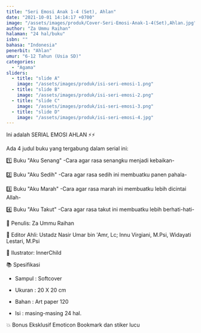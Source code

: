 ```yaml
---
title: "Seri Emosi Anak 1-4 (Set), Ahlan"
date: "2021-10-01 14:14:17 +0700"
image: "/assets/images/produk/Cover-Seri-Emosi-Anak-1-4(Set),Ahlan.jpg"
author: "Za Ummu Raihan"
halaman: "24 hal/buku"
isbn: ""
bahasa: "Indonesia"
penerbit: "Ahlan"
umur: "6-12 Tahun (Usia SD)"
categories: 
  - "Agama"
sliders: 
  - title: "slide A"
    image: "/assets/images/produk/isi-seri-emosi-1.png"
  - title: "slide B"
    image: "/assets/images/produk/isi-seri-emosi-2.png"
  - title: "slide C"
    image: "/assets/images/produk/isi-seri-emosi-3.png"
  - title: "slide D"
    image: "/assets/images/produk/isi-seri-emosi-4.jpg"
---
```


Ini adalah SERIAL EMOSI AHLAN ⚡⚡



Ada 4 judul buku yang tergabung dalam serial ini:

1️⃣ Buku "Aku Senang" -Cara agar rasa senangku menjadi kebaikan-

2️⃣ Buku "Aku Sedih" -Cara agar rasa sedih ini membuatku panen pahala-

3️⃣ Buku "Aku Marah" -Cara agar rasa marah ini membuatku lebih dicintai Allah-

4️⃣ Buku "Aku Takut" -Cara agar rasa takut ini membuatku lebih berhati-hati-



📝 Penulis: Za Ummu Raihan

📝 Editor Ahli: Ustadz Nasir Umar bin 'Amr, Lc; Innu Virgiani, M.Psi, Widayati Lestari, M.Psi

📝 Ilustrator: InnerChild



   📚 Spesifikasi

- Sampul : Softcover

- Ukuran : 20 X 20 cm

- Bahan   : Art paper 120 

- Isi         : masing-masing 24 hal.



💥 Bonus Eksklusif Emoticon Bookmark dan stiker lucu
